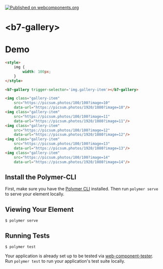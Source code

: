 [![Published on webcomponents.org](https://img.shields.io/badge/webcomponents.org-published-blue.svg?style=flat-square)](https://www.webcomponents.org/element/balint777/b7-gallery)

# \<b7-gallery\>

# Demo
<!---
```
<custom-element-demo>
  <template>
    <script src="../webcomponentsjs/webcomponents-lite.js"></script>
    <style>
        body {
            min-height: 20em;
        }
    </style>
    <link rel="import" href="b7-gallery.html">
    <next-code-block></next-code-block>
  </template>
</custom-element-demo>
```
-->
```html
<style>
    img {
        width: 100px;
    }
</style>

<b7-gallery trigger-selector='img.gallery-item'></b7-gallery>

<img class="gallery-item"
    src="https://picsum.photos/100/100?image=10"
    data-url="https://picsum.photos/1920/1080?image=10"/>
<img class="gallery-item"
    src="https://picsum.photos/100/100?image=11"
    data-url="https://picsum.photos/1920/1080?image=11"/>
<img class="gallery-item"
    src="https://picsum.photos/100/100?image=12"
    data-url="https://picsum.photos/1920/1080?image=12"/>
<img class="gallery-item"
    src="https://picsum.photos/100/100?image=13"
    data-url="https://picsum.photos/1920/1080?image=13"/>
<img class="gallery-item"
    src="https://picsum.photos/100/100?image=14"
    data-url="https://picsum.photos/1920/1080?image=14"/>
```


## Install the Polymer-CLI

First, make sure you have the [Polymer CLI](https://www.npmjs.com/package/polymer-cli) installed. Then run `polymer serve` to serve your element locally.

## Viewing Your Element

```
$ polymer serve
```

## Running Tests

```
$ polymer test
```

Your application is already set up to be tested via [web-component-tester](https://github.com/Polymer/web-component-tester). Run `polymer test` to run your application's test suite locally.
